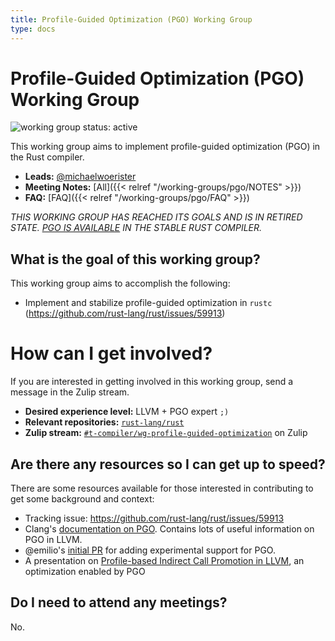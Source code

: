 ```yaml
---
title: Profile-Guided Optimization (PGO) Working Group
type: docs
---
```

# Profile-Guided Optimization (PGO) Working Group
![working group status: active][status]

This working group aims to implement profile-guided optimization (PGO) in the
Rust compiler.

- **Leads:** [@michaelwoerister][michaelwoerister]
- **Meeting Notes:** [All]({{< relref "/working-groups/pgo/NOTES" >}})
- **FAQ:** [FAQ]({{< relref "/working-groups/pgo/FAQ" >}})

*THIS WORKING GROUP HAS REACHED ITS GOALS AND IS IN RETIRED STATE.
[PGO IS AVAILABLE](https://doc.rust-lang.org/rustc/profile-guided-optimization.html)
IN THE STABLE RUST COMPILER.*

[status]: https://img.shields.io/badge/status-retired-green.svg?style=for-the-badge


## What is the goal of this working group?
This working group aims to accomplish the following:

- Implement and stabilize profile-guided optimization in `rustc` (https://github.com/rust-lang/rust/issues/59913)

# How can I get involved?
If you are interested in getting involved in this working group, send a message in the Zulip
stream.

- **Desired experience level:** LLVM + PGO expert `;)`
- **Relevant repositories:** [`rust-lang/rust`][repo]
- **Zulip stream:** [`#t-compiler/wg-profile-guided-optimization`][zulip] on Zulip

[repo]: https://github.com/rust-lang/rust
[zulip]: https://rust-lang.zulipchat.com/#narrow/stream/187830-t-compiler.2Fwg-profile-guided-optimization

## Are there any resources so I can get up to speed?
There are some resources available for those interested in contributing to get some background
and context:

- Tracking issue: https://github.com/rust-lang/rust/issues/59913
- Clang's [documentation on PGO](https://clang.llvm.org/docs/UsersManual.html#profile-guided-optimization).
  Contains lots of useful information on PGO in LLVM.
- @emilio's [initial PR](https://github.com/rust-lang/rust/pull/48346) for adding experimental
  support for PGO.
- A presentation on [Profile-based Indirect Call Promotion in LLVM](https://llvm.org/devmtg/2015-10/slides/Baev-IndirectCallPromotion.pdf), an optimization enabled by PGO

## Do I need to attend any meetings?
No.

[michaelwoerister]: https://github.com/michaelwoerister
